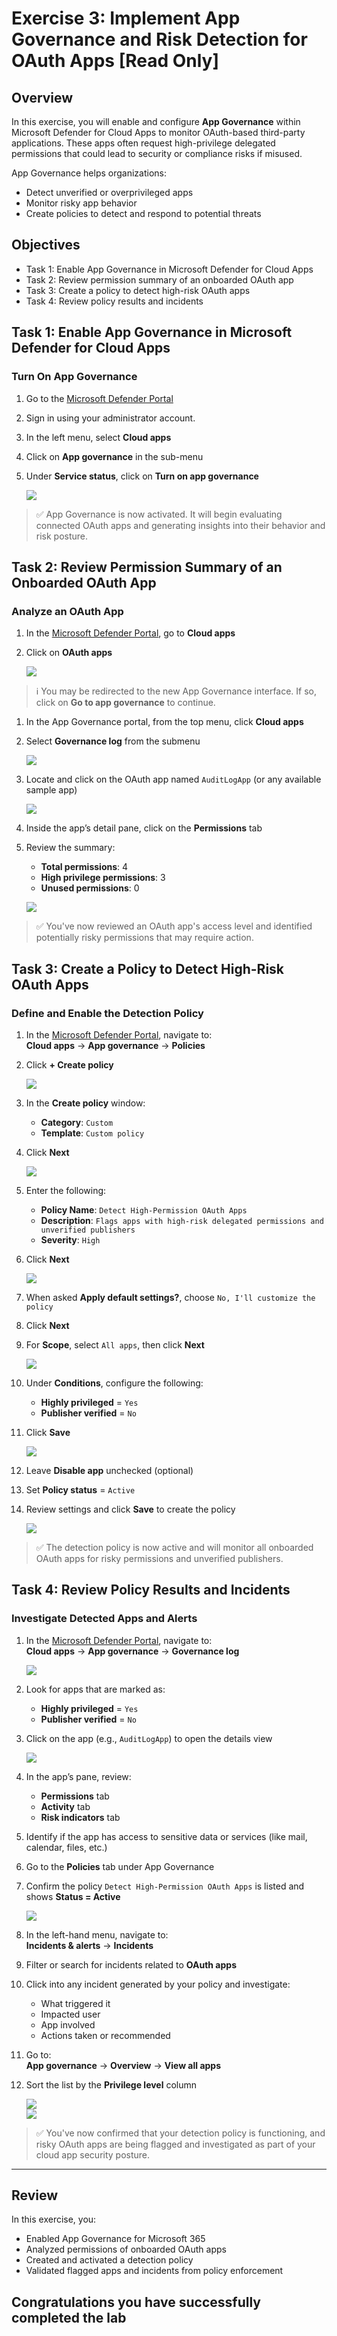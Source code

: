 # Exercise 3: Implement App Governance and Risk Detection for OAuth Apps [Read Only]

## Overview

In this exercise, you will enable and configure **App Governance** within Microsoft Defender for Cloud Apps to monitor OAuth-based third-party applications. These apps often request high-privilege delegated permissions that could lead to security or compliance risks if misused.

App Governance helps organizations:

- Detect unverified or overprivileged apps
- Monitor risky app behavior
- Create policies to detect and respond to potential threats

## Objectives

- Task 1: Enable App Governance in Microsoft Defender for Cloud Apps  
- Task 2: Review permission summary of an onboarded OAuth app  
- Task 3: Create a policy to detect high-risk OAuth apps  
- Task 4: Review policy results and incidents

## Task 1: Enable App Governance in Microsoft Defender for Cloud Apps

### Turn On App Governance

1. Go to the [Microsoft Defender Portal](https://security.microsoft.com)

1. Sign in using your administrator account.

1. In the left menu, select **Cloud apps**

1. Click on **App governance** in the sub-menu

1. Under **Service status**, click on **Turn on app governance**

   ![](./media/g-5-1.png)

> ✅ App Governance is now activated. It will begin evaluating connected OAuth apps and generating insights into their behavior and risk posture.

## Task 2: Review Permission Summary of an Onboarded OAuth App

### Analyze an OAuth App

1. In the [Microsoft Defender Portal](https://security.microsoft.com), go to **Cloud apps**

1. Click on **OAuth apps**

   ![](./media/g-5-2.png)

> ℹ️ You may be redirected to the new App Governance interface. If so, click on **Go to app governance** to continue.

1. In the App Governance portal, from the top menu, click **Cloud apps**

1. Select **Governance log** from the submenu

   ![](./media/g-5-3.png)

1. Locate and click on the OAuth app named `AuditLogApp` (or any available sample app)

   ![](./media/g-5-3.png)

1. Inside the app’s detail pane, click on the **Permissions** tab

1. Review the summary:

   - **Total permissions**: 4  
   - **High privilege permissions**: 3  
   - **Unused permissions**: 0  

   ![](./media/g-5-4.png)

> ✅ You've now reviewed an OAuth app's access level and identified potentially risky permissions that may require action.

## Task 3: Create a Policy to Detect High-Risk OAuth Apps

### Define and Enable the Detection Policy

1. In the [Microsoft Defender Portal](https://security.microsoft.com), navigate to:  
   **Cloud apps** → **App governance** → **Policies**

1. Click **+ Create policy**

   ![](./media/g-5-1.png)

1. In the **Create policy** window:

   - **Category**: `Custom`  
   - **Template**: `Custom policy`

1. Click **Next**

   ![](./media/g-5-2.png)

1. Enter the following:

   - **Policy Name**: `Detect High-Permission OAuth Apps`  
   - **Description**: `Flags apps with high-risk delegated permissions and unverified publishers`  
   - **Severity**: `High`

1. Click **Next**

   ![](./media/g-5-3.png)

1. When asked **Apply default settings?**, choose `No, I'll customize the policy`

1. Click **Next**

1. For **Scope**, select `All apps`, then click **Next**

   ![](./media/g-5-4.png)

1. Under **Conditions**, configure the following:

   - **Highly privileged** = `Yes`  
   - **Publisher verified** = `No`
1. Click **Save**

   ![](./media/g-5-5.png)

1. Leave **Disable app** unchecked (optional)

1. Set **Policy status** = `Active`

1. Review settings and click **Save** to create the policy

   ![](./media/g-5-8.png)

> ✅ The detection policy is now active and will monitor all onboarded OAuth apps for risky permissions and unverified publishers.

## Task 4: Review Policy Results and Incidents

### Investigate Detected Apps and Alerts

1. In the [Microsoft Defender Portal](https://security.microsoft.com), navigate to:  
   **Cloud apps** → **App governance** → **Governance log**

   ![](./media/g-5-10.png)

1. Look for apps that are marked as:

   - **Highly privileged** = `Yes`  
   - **Publisher verified** = `No`

1. Click on the app (e.g., `AuditLogApp`) to open the details view

   ![](./media/g-5-11.png)

1. In the app’s pane, review:

   - **Permissions** tab  
   - **Activity** tab  
   - **Risk indicators** tab

1. Identify if the app has access to sensitive data or services (like mail, calendar, files, etc.)

1. Go to the **Policies** tab under App Governance

1. Confirm the policy `Detect High-Permission OAuth Apps` is listed and shows **Status = Active**

   ![](./media/g-5-12.png)

1. In the left-hand menu, navigate to:  
   **Incidents & alerts** → **Incidents**

1. Filter or search for incidents related to **OAuth apps**

1. Click into any incident generated by your policy and investigate:

   - What triggered it  
   - Impacted user  
   - App involved  
   - Actions taken or recommended

1. Go to:  
   **App governance** → **Overview** → **View all apps**

1. Sort the list by the **Privilege level** column

   ![](./media/g-5-15.png)  
   ![](./media/g-5-16.png)

> ✅ You've now confirmed that your detection policy is functioning, and risky OAuth apps are being flagged and investigated as part of your cloud app security posture.

---

## Review

In this exercise, you:

- Enabled App Governance for Microsoft 365  
- Analyzed permissions of onboarded OAuth apps  
- Created and activated a detection policy  
- Validated flagged apps and incidents from policy enforcement

## Congratulations you have successfully completed the lab
